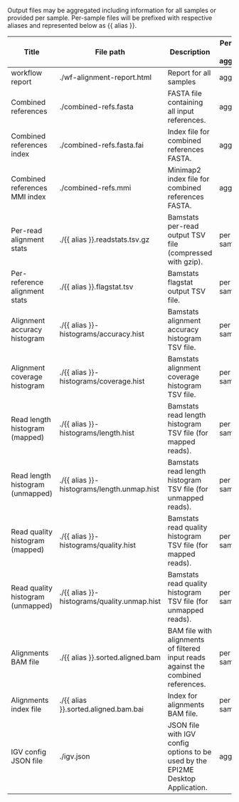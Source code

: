 Output files may be aggregated including information for all samples or provided per sample. Per-sample files will be prefixed with respective aliases and represented below as {{ alias }}.

| Title | File path | Description | Per sample or aggregated |
|-------|-----------|-------------|--------------------------|
| workflow report | ./wf-alignment-report.html | Report for all samples | aggregated |
| Combined references | ./combined-refs.fasta | FASTA file containing all input references. | aggregated |
| Combined references index | ./combined-refs.fasta.fai | Index file for combined references FASTA. | aggregated |
| Combined references MMI index | ./combined-refs.mmi | Minimap2 index file for combined references FASTA. | aggregated |
| Per-read alignment stats | ./{{ alias }}.readstats.tsv.gz | Bamstats per-read output TSV file (compressed with gzip). | per-sample |
| Per-reference alignment stats | ./{{ alias }}.flagstat.tsv | Bamstats flagstat output TSV file. | per-sample |
| Alignment accuracy histogram | ./{{ alias }}-histograms/accuracy.hist | Bamstats alignment accuracy histogram TSV file. | per-sample |
| Alignment coverage histogram | ./{{ alias }}-histograms/coverage.hist | Bamstats alignment coverage histogram TSV file. | per-sample |
| Read length histogram (mapped) | ./{{ alias }}-histograms/length.hist | Bamstats read length histogram TSV file (for mapped reads). | per-sample |
| Read length histogram (unmapped) | ./{{ alias }}-histograms/length.unmap.hist | Bamstats read length histogram TSV file (for unmapped reads). | per-sample |
| Read quality histogram (mapped) | ./{{ alias }}-histograms/quality.hist | Bamstats read quality histogram TSV file (for mapped reads). | per-sample |
| Read quality histogram (unmapped) | ./{{ alias }}-histograms/quality.unmap.hist | Bamstats read quality histogram TSV file (for unmapped reads). | per-sample |
| Alignments BAM file | ./{{ alias }}.sorted.aligned.bam | BAM file with alignments of filtered input reads against the combined references. | per-sample |
| Alignments index file | ./{{ alias }}.sorted.aligned.bam.bai | Index for alignments BAM file. | per-sample |
| IGV config JSON file | ./igv.json | JSON file with IGV config options to be used by the EPI2ME Desktop Application. | aggregated |

